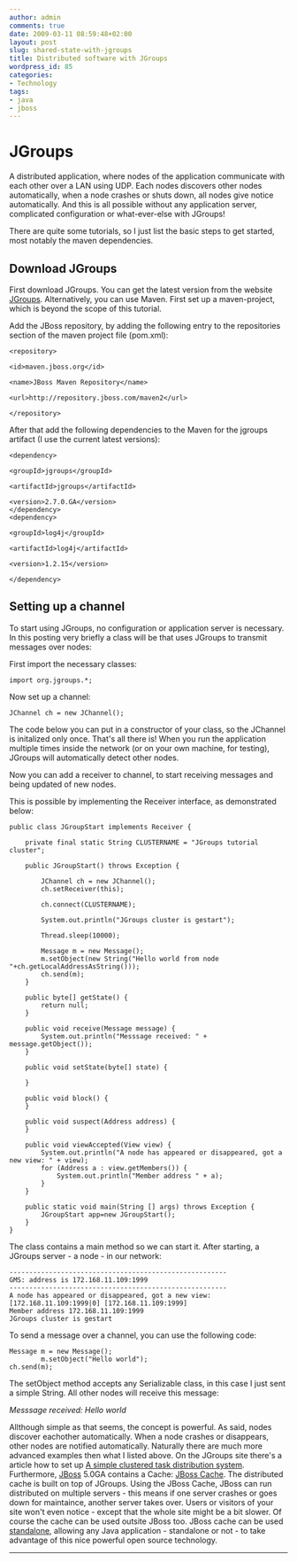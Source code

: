 ```yaml
---
author: admin
comments: true
date: 2009-03-11 08:59:48+02:00
layout: post
slug: shared-state-with-jgroups
title: Distributed software with JGroups
wordpress_id: 85
categories:
- Technology
tags:
- java
- jboss
---
```





# JGroups


A distributed application, where nodes of the application communicate with each other over a LAN using UDP. Each nodes discovers other nodes automatically, when a node crashes or shuts down, all nodes give notice automatically. And this is all possible without any application server, complicated configuration or what-ever-else with JGroups!

There are quite some tutorials, so I just list the basic steps to get started, most notably the maven dependencies.


## Download JGroups


First download JGroups. You can get the latest version from the website [JGroups](http://www.jgroups.org/). Alternatively, you can use Maven. First set up a maven-project, which is beyond the scope of this tutorial.

Add the JBoss repository, by adding     the following entry to the repositories section of the maven project     file (pom.xml):

    
    <repository>
    
    <id>maven.jboss.org</id>
    
    <name>JBoss Maven Repository</name>
    
    <url>http://repository.jboss.com/maven2</url>
    
    </repository>


After that add the following dependencies to the     Maven for the jgroups artifact (I use the current latest     versions):

    
    <dependency>
    
    <groupId>jgroups</groupId>
    
    <artifactId>jgroups</artifactId>
    
    <version>2.7.0.GA</version>
    </dependency>
    <dependency>
    
    <groupId>log4j</groupId>
    
    <artifactId>log4j</artifactId>
    
    <version>1.2.15</version>
    
    </dependency>




## Setting up a channel


To start using JGroups, no configuration or application server is necessary. In this posting very briefly a class will be that uses JGroups to transmit messages over nodes:

First import the necessary classes:

    
    import org.jgroups.*;


Now set up a channel:

    
    JChannel ch = new JChannel();


The code below you can put in a constructor of your class, so the JChannel is initalized only once. That's all there is! When you run the application multiple times inside the network (or on your own machine, for testing), JGroups will automatically detect other nodes.

Now you can add a receiver to channel, to start receiving messages and being updated of new nodes.

This is possible by implementing the Receiver interface, as demonstrated below:

    
    public class JGroupStart implements Receiver {
    
        private final static String CLUSTERNAME = "JGroups tutorial cluster";
    
        public JGroupStart() throws Exception {
    
            JChannel ch = new JChannel();
            ch.setReceiver(this);
    
            ch.connect(CLUSTERNAME);
    
            System.out.println("JGroups cluster is gestart");
    
            Thread.sleep(10000);
    
            Message m = new Message();
            m.setObject(new String("Hello world from node "+ch.getLocalAddressAsString()));
            ch.send(m);
        }
    
        public byte[] getState() {
            return null;
        }
    
        public void receive(Message message) {
            System.out.println("Messsage received: " + message.getObject());
        }
    
        public void setState(byte[] state) {
    
        }
    
        public void block() {
        }
    
        public void suspect(Address address) {
        }
    
        public void viewAccepted(View view) {
            System.out.println("A node has appeared or disappeared, got a new view: " + view);
            for (Address a : view.getMembers()) {
                System.out.println("Member address " + a);
            }
        }
    
        public static void main(String [] args) throws Exception {
            JGroupStart app=new JGroupStart();
        }
    }


The class contains a main method so we can start it. After starting, a JGroups server - a node - in our network:

    
    -------------------------------------------------------
    GMS: address is 172.168.11.109:1999
    -------------------------------------------------------
    A node has appeared or disappeared, got a new view: [172.168.11.109:1999|0] [172.168.11.109:1999]
    Member address 172.168.11.109:1999
    JGroups cluster is gestart


To send a message over a channel, you can use the following code:

    
    Message m = new Message();
            m.setObject("Hello world");
    ch.send(m);


The setObject method accepts any Serializable class, in this case I just sent a simple String. All other nodes will receive this message:

_Messsage received: Hello world_

Allthough simple as that seems, the concept is powerful. As said, nodes discover eachother automatically. When a node crashes or disappears, other nodes are notified automatically. Naturally there are much more advanced examples then what I listed above. On the JGroups site there's a article how to set up [A simple clustered task distribution system](http://www.jgroups.org/taskdistribution.html).
Furthermore, [JBoss](http://www.jboss.org/projects) 5.0GA contains a Cache: [JBoss Cache](http://www.jboss.org/jbosscache). The distributed cache is built on top of JGroups. Using the JBoss Cache, JBoss can run distributed on multiple servers - this means if one server crashes or goes down for maintaince, another server takes over. Users or visitors of your site won't even notice - except that the whole site might be a bit slower.
Of course the cache can be used outsite JBoss too. JBoss cache can be used [standalone](http://www.jboss.org/jbosscache), allowing any Java application - standalone or not - to take advantage of this nice powerful open source technology.



* * *





